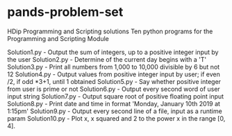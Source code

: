 # pands-problem-set
HDip Programming and Scripting solutions
Ten python programs for the Programming and Scripting Module

Solution1.py  - Output the sum of integers, up to a positive integer input by the user
Solution2.py  - Determine of the current day begins with a 'T'
Solution3.py  - Print all numbers from 1,000 to 10,000 divisible by 6 but not 12
Solution4.py  - Output values from positive integer input by user; if even /2, if odd *3+1, until 1 obtained
Solution5.py  - Say whether positive integer from user is prime or not
Solution6.py  - Output every second word of user input string
Solution7.py  - Output square root of positive floating point input
Solution8.py  - Print date and time in format 'Monday, January 10th 2019 at 1:15pm'
Solution9.py  - Output every second line of a file, input as a runtime param
Solution10.py - Plot x, x squared and 2 to the power x in the range [0, 4]. 